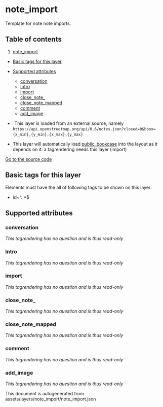

 note_import 
=============





Template for note note imports.




## Table of contents

1. [note_import](#note_import)
  - [Basic tags for this layer](#basic-tags-for-this-layer)
  - [Supported attributes](#supported-attributes)
    + [conversation](#conversation)
    + [Intro](#intro)
    + [import](#import)
    + [close_note_](#close_note_)
    + [close_note_mapped](#close_note_mapped)
    + [comment](#comment)
    + [add_image](#add_image)





  - <img src='../warning.svg' height='1rem'/> This layer is loaded from an external source, namely `https://api.openstreetmap.org/api/0.6/notes.json?closed=0&bbox={x_min},{y_min},{x_max},{y_max}`
  - This layer will automatically load  [public_bookcase](./public_bookcase.md)  into the layout as it depends on it:  a tagrendering needs this layer (import)


[Go to the source code](../assets/layers/note_import/note_import.json)



 Basic tags for this layer 
---------------------------



Elements must have the all of following tags to be shown on this layer:



  - id~^..*$




 Supported attributes 
----------------------





### conversation 



_This tagrendering has no question and is thus read-only_





### Intro 



_This tagrendering has no question and is thus read-only_





### import 



_This tagrendering has no question and is thus read-only_





### close_note_ 



_This tagrendering has no question and is thus read-only_





### close_note_mapped 



_This tagrendering has no question and is thus read-only_





### comment 



_This tagrendering has no question and is thus read-only_





### add_image 



_This tagrendering has no question and is thus read-only_

 

This document is autogenerated from assets/layers/note_import/note_import.json